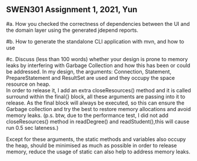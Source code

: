 ## SWEN301 Assignment 1, 2021, Yun

#a. How you checked the correctness of dependencies between the UI and the domain layer using the generated jdepend reports.


#b. How to generate the standalone CLI application with mvn, and how to use


#c. Discuss (less than 100 words) whether your design is prone to memory leaks by interfering with Garbage Collection and how this has been or could be addressed.
In my design, the arguments: Connection, Statement, PrepareStatement and ResultSet are used and they occupy the space resource on heap. 
<br>
In order to release it, I add an extra closeResources() method and it is called surround within the final{} block, all these arguments are passing into it to release. As the final block will always be executed, so this can ensure the Garbage collection and try the best to restore memory allocations and avoid memory leaks.
 (p.s. btw, due to the performance test, I did not add closeResources() method in readDegree() and readStudent(),this will cause run 0.5 sec lateness.)
<p>
Except for these arguments, the static methods and variables also occupy the heap, should be minimised as much as possible in order to release memory, reduce the usage of static can also help to address memory leaks.
